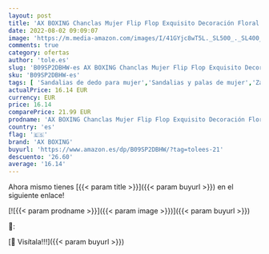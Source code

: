 ```yaml
---
layout: post
title: 'AX BOXING Chanclas Mujer Flip Flop Exquisito Decoración Floral Sandalias Verano Piscinas Playa Interior Al Aire Libre Tamaño 36-41  BT9904Azul  Numeric 38 '
date: 2022-08-02 09:09:07
image: 'https://m.media-amazon.com/images/I/41GYjc8wT5L._SL500_._SL400_.jpg'
comments: true
category: ofertas
author: 'tole.es'
slug: 'B09SP2DBHW-es AX BOXING Chanclas Mujer Flip Flop Exquisito Decoración...'
sku: 'B09SP2DBHW-es'
tags: [ 'Sandalias de dedo para mujer','Sandalias y palas de mujer','Zapatos','Zapatos para mujer','Zapatos y complementos','ax boxing','chanclas','🇪🇸', ]
actualPrice: 16.14 EUR
currency: EUR
price: 16.14
comparePrice: 21.99 EUR
prodname: 'AX BOXING Chanclas Mujer Flip Flop Exquisito Decoración Floral Sandalias Verano Piscinas Playa Interior Al Aire Libre Tamaño 36-41  BT9904Azul  Numeric 38 '
country: 'es'
flag: '🇪🇸'
brand: 'AX BOXING'
buyurl: 'https://www.amazon.es/dp/B09SP2DBHW/?tag=tolees-21'
descuento: '26.60'
average: '16.14'
---
```


Ahora mismo tienes [{{< param title >}}]({{< param buyurl >}}) en el siguiente enlace!

[![{{< param prodname >}}]({{< param image >}})]({{< param buyurl >}})

🔎:


[🛒 Visítala!!!]({{< param buyurl >}})

